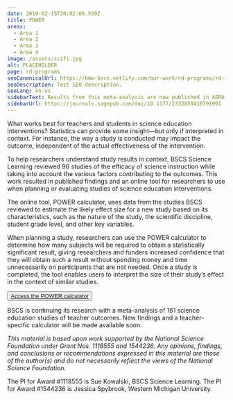 ```yaml
---
date: 2019-02-15T20:02:08.538Z
title: POWER
areas:
  - Area 1
  - Area 2
  - Area 3
  - Area 4
image: /assets/scifi.jpg
alt: PLACEHOLDER
page: rd-programs
seoCanonicalUrl: https://bmw-bscs.netlify.com/our-work/rd-programs/rd-1
seoDescription: Test SEO description.
seoLang: en-us
sidebarText: Results from this meta-analysis are now published in AERA Open Journal. 
sidebarUrl: https://journals.sagepub.com/doi/10.1177/2332858418791991 
---
```


What works best for teachers and students in science education interventions? Statistics can provide some insight—but only if interpreted in context. For instance, the way a study is conducted may impact the outcome, independent of the actual effectiveness of the intervention. 

To help researchers understand study results in context, BSCS Science Learning reviewed 96 studies of the efficacy of science instruction while taking into account the various factors contributing to the outcomes. This work resulted in published findings and an online tool for researchers to use when planning or evaluating studies of science education interventions. 

The online tool, POWER calculator, uses data from the studies BSCS reviewed to estimate the likely effect size for a new study based on its characteristics, such as the nature of the study, the scientific discipline, student grade level, and other key variables. 

When planning a study, researchers can use the POWER calculator to determine how many subjects will be required to obtain a statistically significant result, giving researchers and funders increased confidence that they will obtain such a result without spending money and time unnecessarily on participants that are not needed. Once a study is completed, the tool enables users to interpret the size of their study’s effect in the context of similar studies.

<button class="btn btn-primary"><a href="https://effectsizecalculator.bscs.org" target="_blank">Access the POWER calculator</a></button>

BSCS is continuing its research with a meta-analysis of 161 science education studies of teacher outcomes. New findings and a teacher-specific calculator will be made available soon. 

<em>This material is based upon work supported by the National Science Foundation under Grant Nos. 1118555 and 1544236. Any opinions, findings, and conclusions or recommendations expressed in this material are those of the author(s) and do not necessarily reflect the views of the National Science Foundation.</em>

The PI for Award #1118555 is Sue Kowalski, BSCS Science Learning. The PI for Award #1544236 is Jessica Spybrook, Western Michigan University.
